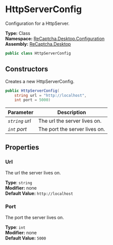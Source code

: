 # HttpServerConfig
Configuration for a HttpServer.

**Type:** Class
<br />
**Namespace:** [ReCaptcha.Desktop.Configuration](/ReCaptcha.Desktop/reference/recaptcha.desktop/configuration/)
<br />
**Assembly:** [ReCaptcha.Desktop](/ReCaptcha.Desktop/reference/recaptcha.desktop/)

```cs
public class HttpServerConfig
```

## Constructors
Creates a new HttpServerConfig.
```cs
public HttpServerConfig(
    string url = "http://localhost",
    int port = 5000)
```
| Parameter                                                                                   | Description                                                 |
|---------------------------------------------------------------------------------------------|-------------------------------------------------------------|
| *`string` url* | The url the server lives on. |
| *`int` port* | The port the server lives on. |

## Properties

### Url
The url the server lives on.

**Type**: `string`
<br />
**Modifier:** none
<br />
**Default Value:** `http://localhost`

### Port
The port the server lives on.

**Type**: `int`
<br />
**Modifier:** none
<br />
**Default Value:** `5000`